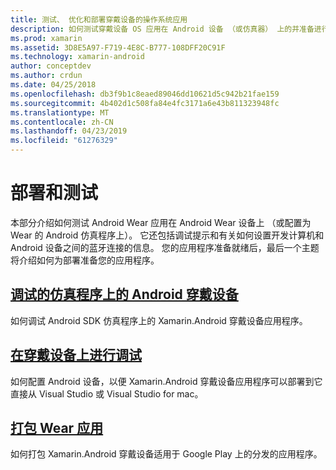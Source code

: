 ```yaml
---
title: 测试、 优化和部署穿戴设备的操作系统应用
description: 如何测试穿戴设备 OS 应用在 Android 设备 （或仿真器） 上的并准备进行部署。
ms.prod: xamarin
ms.assetid: 3D8E5A97-F719-4E8C-B777-108DFF20C91F
ms.technology: xamarin-android
author: conceptdev
ms.author: crdun
ms.date: 04/25/2018
ms.openlocfilehash: db3f9b1c8eaed89046dd10621d5c942b21fae159
ms.sourcegitcommit: 4b402d1c508fa84e4fc3171a6e43b811323948fc
ms.translationtype: MT
ms.contentlocale: zh-CN
ms.lasthandoff: 04/23/2019
ms.locfileid: "61276329"
---
```

# <a name="deployment-and-testing"></a>部署和测试

本部分介绍如何测试 Android Wear 应用在 Android Wear 设备上 （或配置为 Wear 的 Android 仿真程序上）。 它还包括调试提示和有关如何设置开发计算机和 Android 设备之间的蓝牙连接的信息。
您的应用程序准备就绪后，最后一个主题将介绍如何为部署准备您的应用程序。

## <a name="debug-android-wear-on-an-emulatorandroidweardeploy-testdebug-on-emulatormd"></a>[调试的仿真程序上的 Android 穿戴设备](~/android/wear/deploy-test/debug-on-emulator.md)

如何调试 Android SDK 仿真程序上的 Xamarin.Android 穿戴设备应用程序。

## <a name="debug-on-a-wear-deviceandroidweardeploy-testdebug-on-devicemd"></a>[在穿戴设备上进行调试](~/android/wear/deploy-test/debug-on-device.md)

如何配置 Android 设备，以便 Xamarin.Android 穿戴设备应用程序可以部署到它直接从 Visual Studio 或 Visual Studio for mac。

##  <a name="packaging-wear-appsandroidweardeploy-testpackagingmd"></a>[打包 Wear 应用](~/android/wear/deploy-test/packaging.md)

如何打包 Xamarin.Android 穿戴设备适用于 Google Play 上的分发的应用程序。

